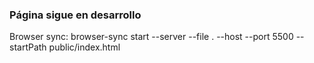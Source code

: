 ### Página sigue en desarrollo
Browser sync: browser-sync start --server --file . --host --port 5500 --startPath public/index.html
